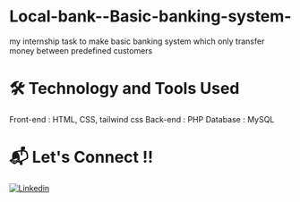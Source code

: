 # Local-bank--Basic-banking-system-
my internship task to make basic banking system which only transfer money between predefined customers


# 🛠 Technology and Tools Used
Front-end : HTML, CSS, tailwind css
Back-end : PHP
Database : MySQL


# 📬 Let's Connect !!
[<img alt="Linkedin" src="https://images.unsplash.com/photo-1592181572975-1d0d8880d175?crop=entropy&cs=tinysrgb&fm=jpg&ixlib=rb-1.2.1&q=80&raw_url=true&ixid=MnwxMjA3fDB8MHxwaG90by1wYWdlfHx8fGVufDB8fHx8&auto=format&fit=crop&w=2079">](https://www.linkedin.com/in/bhut-meet-6b63241a0/)
